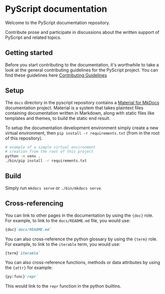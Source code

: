 # PyScript documentation

Welcome to the PyScript documentation repository.

Contribute prose and participate in discussions about the written support of
PyScript and related topics.

## Getting started

Before you start contributing to the documentation, it's worthwhile to
take a look at the general contributing guidelines for the PyScript project. You can find these guidelines here
[Contributing Guidelines](https://github.com/pyscript/pyscript/blob/main/CONTRIBUTING.md)

## Setup

The `docs` directory in the pyscript repository contains a
[Material for MkDocs](https://squidfunk.github.io/mkdocs-material/) documentation project. Material is a system
that takes plaintext files containing documentation written in Markdown, along with
static files like templates and themes, to build the static end result.

To setup the documentation development environment simply create a new
virtual environment, then `pip install -r requirements.txt` (from in the root
of this repository).

```sh
# example of a simple virtual environment
# creation from the root of this project
python -m venv .
./bin/pip install -r requirements.txt
```

## Build

Simply run `mkdocs serve` or `./bin/mkdocs serve`.

## Cross-referencing

You can link to other pages in the documentation by using the `{doc}` role. For example, to link to the `docs/README.md` file, you would use:

```markdown
{doc}`docs/README.md`
```

You can also cross-reference the python glossary by using the `{term}` role. For example, to link to the `iterable` term, you would use:

```markdown
{term}`iterable`
```

You can also cross-reference functions, methods or data attributes by using the `{attr}` for example:

```markdown
{py:func}`repr`
```

This would link to the `repr` function in the python builtins.
